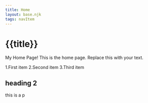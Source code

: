 ```yaml
---
title: Home
layout: base.njk
tags: navItem
---
```

# {{title}}

My Home Page!
This is the home page. Replace this with your text.

1.First item
2.Second item
3.Third item

## heading 2

<div>
    <p>this is a p</p>
</div>
